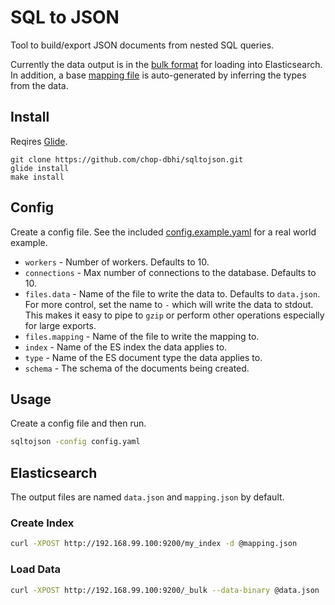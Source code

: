 # SQL to JSON

Tool to build/export JSON documents from nested SQL queries.

Currently the data output is in the [bulk format](https://www.elastic.co/guide/en/elasticsearch/reference/current/docs-bulk.html) for loading into Elasticsearch. In addition, a base [mapping file](https://www.elastic.co/guide/en/elasticsearch/reference/current/mapping.html) is auto-generated by inferring the types from the data.

## Install

Reqires [Glide](https://glide.sh).

```
git clone https://github.com/chop-dbhi/sqltojson.git
glide install
make install
```

## Config

Create a config file. See the included [config.example.yaml](./config.example.yaml) for a real world example.

- `workers` - Number of workers. Defaults to 10.
- `connections` - Max number of connections to the database. Defaults to 10.
- `files.data` - Name of the file to write the data to. Defaults to `data.json`. For more control, set the name to `-` which will write the data to stdout. This makes it easy to pipe to `gzip` or perform other operations especially for large exports.
- `files.mapping` - Name of the file to write the mapping to.
- `index` - Name of the ES index the data applies to.
- `type` - Name of the ES document type the data applies to.
- `schema` - The schema of the documents being created.

## Usage

Create a config file and then run.

```bash
sqltojson -config config.yaml
```

## Elasticsearch

The output files are named `data.json` and `mapping.json` by default.

### Create Index

```bash
curl -XPOST http://192.168.99.100:9200/my_index -d @mapping.json
```

### Load Data

```bash
curl -XPOST http://192.168.99.100:9200/_bulk --data-binary @data.json
```
